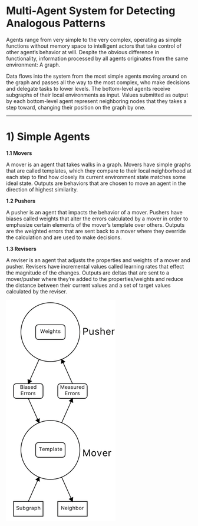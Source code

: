 # Multi-Agent System for Detecting Analogous Patterns 

Agents range from very simple to the very complex, operating as simple functions without memory space to intelligent actors that take control of other agent’s behavior at will. Despite the obvious difference in functionality, information processed by all agents originates from the same environment: A graph. 

Data flows into the system from the most simple agents moving around on the graph and passes all the way to the most complex, who make decisions and delegate tasks to lower levels. The bottom-level agents receive subgraphs of their local environments as input. Values submitted as output by each bottom-level agent represent neighboring nodes that they takes a step toward, changing their position on the graph by one.

***

# 1) Simple Agents

__1.1 Movers__

A mover is an agent that takes walks in a graph. Movers have simple graphs that are called templates, which they compare to their local neighborhood at each step to find how closely its current environment state matches some ideal state. Outputs are behaviors that are chosen to move an agent in the direction of highest similarity.

__1.2 Pushers__

A pusher is an agent that impacts the behavior of a mover. Pushers have biases called weights that alter the errors calculated by a mover in order to emphasize certain elements of the mover’s template over others. Outputs are the weighted errors that are sent back to a mover where they override the calculation and are used to make decisions.

__1.3 Revisers__

A reviser is an agent that adjusts the properties and weights of a mover and pusher. Revisers have incremental values called learning rates that effect the magnitude of the changes. Outputs are deltas that are sent to a mover/pusher where they’re added to the properties/weights and reduce the distance between their current values and a set of target values calculated by the reviser.

![](https://github.com/CarsonScott/Analogy-Detection-Agents/blob/master/img/simple%20agents.png)
